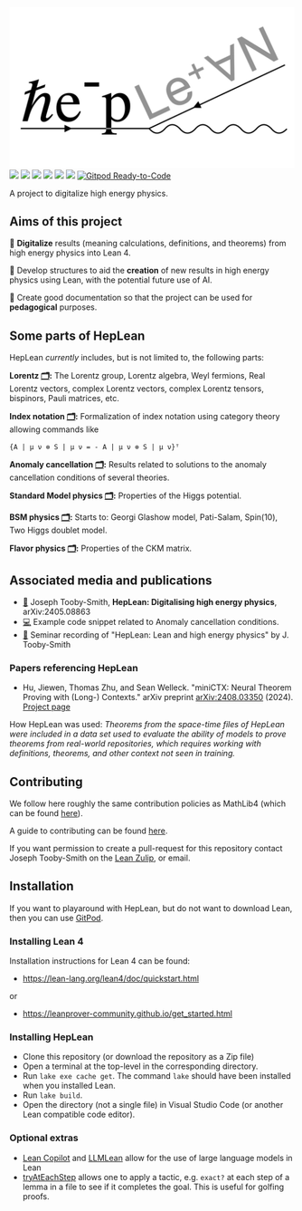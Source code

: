 
![HepLean](./docs/HepLeanLogo_white.jpeg)
[![](https://img.shields.io/badge/Read_The-Docs-green)](https://heplean.github.io/HepLean/)
[![](https://img.shields.io/badge/Get-Involved-green)](https://heplean.github.io/HepLean/#how-to-get-involved)
[![](https://img.shields.io/badge/Lean-Zulip-green)](https://leanprover.zulipchat.com)
[![](https://img.shields.io/badge/TODO-List-green)](https://heplean.github.io/HepLean/TODOList)
[![](https://img.shields.io/badge/Informal_dependencies-Graph-green)](https://heplean.github.io/HepLean/InformalGraph)
[![](https://img.shields.io/badge/Lean-v4.13.0-blue)](https://github.com/leanprover/lean4/releases/tag/v4.13.0)
[![Gitpod Ready-to-Code](https://img.shields.io/badge/Gitpod-ready--to--code-blue?logo=gitpod)](https://gitpod.io/#https://github.com/HEPLean/HepLean)

A project to digitalize high energy physics.

## Aims of this project

🎯 __Digitalize__ results (meaning calculations, definitions, and theorems) from high energy physics
into Lean 4.

🎯 Develop structures to aid the __creation__ of new results in high energy physics using Lean,
  with the potential future use of AI.

🎯 Create good documentation so that the project can be used for __pedagogical__ purposes.


## Some parts of HepLean
HepLean _currently_ includes, but is not limited to, the following parts: 

__Lorentz [🗂️](https://heplean.github.io/HepLean/docs/HepLean/Lorentz/Group/Basic.html):__  The Lorentz group, Lorentz algebra, Weyl fermions, Real Lorentz vectors, complex Lorentz vectors, complex Lorentz tensors, bispinors, Pauli matrices, etc.

__Index notation [🗂️](https://heplean.github.io/HepLean/docs/HepLean/Tensors/OverColor/Basic.html):__  Formalization of index notation using category theory allowing commands like 

```Lean
{A | μ ν ⊗ S | μ ν = - A | μ ν ⊗ S | μ ν}ᵀ
```

__Anomaly cancellation [🗂️](https://heplean.github.io/HepLean/docs/HepLean/AnomalyCancellation/Basic.html):__  Results related to solutions to the anomaly cancellation conditions of several theories. 

__Standard Model physics [🗂️](https://heplean.github.io/HepLean/docs/HepLean/StandardModel/Basic.html):__ Properties of the Higgs potential.

__BSM physics [🗂️](https://heplean.github.io/HepLean/docs/HepLean/BeyondTheStandardModel/TwoHDM/Basic.html):__ Starts to: Georgi Glashow model, Pati-Salam, Spin(10), Two Higgs doublet model.

__Flavor physics [🗂️](https://heplean.github.io/HepLean/docs/HepLean/FlavorPhysics/CKMMatrix/Basic.html):__ Properties of the CKM matrix.

## Associated media and publications
- [📄](https://arxiv.org/abs/2405.08863) Joseph Tooby-Smith, __HepLean: Digitalising high energy physics__, arXiv:2405.08863
- [💻](https://live.lean-lang.org/#code=import%20Mathlib.Tactic.Polyrith%20%0A%0Atheorem%20threeFamily%20(a%20b%20c%20%3A%20ℚ)%20(h%20%3A%20a%20%2B%20b%20%2B%20c%20%3D%200)%20(h3%20%3A%20a%20%5E%203%20%2B%20b%20%5E%203%20%2B%20c%20%5E%203%20%3D%200)%20%3A%20%0A%20%20%20%20a%20%3D%200%20∨%20b%20%3D%200%20∨%20c%20%3D%200%20%20%3A%3D%20by%20%0A%20%20have%20h1%20%3A%20c%20%3D%20-%20(a%20%2B%20b)%20%3A%3D%20by%20%0A%20%20%20%20linear_combination%20h%20%0A%20%20have%20h4%20%3A%20%203%20*%20a%20*%20b%20*%20c%20%3D%200%20%3A%3D%20by%20%0A%20%20%20%20rw%20%5B←%20h3%2C%20h1%5D%0A%20%20%20%20ring%20%0A%20%20simp%20at%20h4%20%0A%20%20exact%20or_assoc.mp%20h4%0A%20%20%0A) Example code snippet related to Anomaly cancellation conditions.
- [🎥](https://www.youtube.com/watch?v=W2cObnopqas) Seminar recording of "HepLean: Lean and high energy physics" by J. Tooby-Smith

### Papers referencing HepLean
- Hu, Jiewen, Thomas Zhu, and Sean Welleck. "miniCTX: Neural Theorem Proving with (Long-) Contexts." arXiv preprint [arXiv:2408.03350](https://www.arxiv.org/abs/2408.03350) (2024). [Project page]( https://cmu-l3.github.io/minictx/)

How HepLean was used: *Theorems from the space-time files of HepLean were included in a data set used to evaluate the ability of models to prove theorems from real-world repositories, which requires working with definitions, theorems, and other context not seen in training.*

## Contributing

We follow here roughly the same contribution policies as MathLib4 (which can be found [here](https://leanprover-community.github.io/contribute/index.html)).

A guide to contributing can be found [here](https://github.com/HEPLean/HepLean/blob/master/CONTRIBUTING.md).

If you want permission to create a pull-request for this repository contact Joseph Tooby-Smith on the [Lean Zulip](https://leanprover.zulipchat.com), or email.

## Installation

If you want to playaround with HepLean, but do not want to download Lean, then you can use [GitPod](https://gitpod.io/#https://github.com/HEPLean/HepLean).

### Installing Lean 4

Installation instructions for Lean 4 can be found: 

- https://lean-lang.org/lean4/doc/quickstart.html

or 

- https://leanprover-community.github.io/get_started.html

### Installing HepLean

- Clone this repository (or download the repository as a Zip file)
- Open a terminal at the top-level in the corresponding directory.
- Run `lake exe cache get`. The command `lake` should have been installed when you installed Lean.
- Run `lake build`.
- Open the directory (not a single file) in Visual Studio Code (or another Lean compatible code editor).

### Optional extras

- [Lean Copilot](https://github.com/lean-dojo/LeanCopilot) and [LLMLean](https://github.com/cmu-l3/llmlean) allow for the use of large language models in Lean
- [tryAtEachStep](https://github.com/dwrensha/tryAtEachStep) allows one to apply a tactic, e.g. `exact?` at each step of a lemma in a file to see if it completes the goal. This is useful for golfing proofs.
